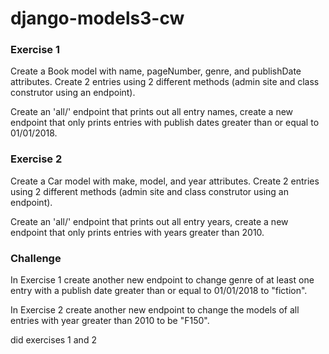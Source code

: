 # django-models3-cw

### Exercise 1
Create a Book model with name, pageNumber, genre, and publishDate attributes. Create 2 entries using 2 different methods (admin site and class construtor using an endpoint).

Create an 'all/' endpoint that prints out all entry names, create a new endpoint that only prints entries with publish dates greater than or equal to 01/01/2018.

### Exercise 2
Create a Car model with make, model, and year attributes. Create 2 entries using 2 different methods (admin site and class construtor using an endpoint).

Create an 'all/' endpoint that prints out all entry years, create a new endpoint that only prints entries with years greater than 2010.

### Challenge
In Exercise 1 create another new endpoint to change genre of at least one entry with a publish date greater than or equal to 01/01/2018 to "fiction".

In Exercise 2 create another new endpoint to change the models of all entries with year greater than 2010 to be "F150".

did exercises 1 and 2